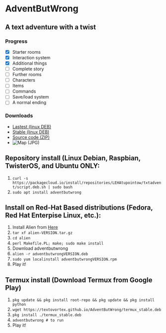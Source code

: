 # AdventButWrong
## A text adventure with a twist
### Progress
- [x] Starter rooms
- [x] Interaction system
- [x] Additional things
- [ ] Complete story
- [ ] Further rooms
- [ ] Characters
- [ ] Items
- [ ] Commands
- [ ] Save/load system
- [ ] A normal ending 
### Downloads
- [Lastest (linux DEB)](https://textovortex.github.io/AdventButWrong/lastest.deb)
- [Stable (linux DEB)](https://textovortex.github.io/AdventButWrong/stable.deb)
- [Source code (ZIP)](https://github.com/textovortex/AdventButWrong/archive/refs/heads/main.zip)
- ![Map (JPG)](https://textovortex.github.io/AdventButWrong/AdventButWrong_map.jpg)


## Repository install (Linux Debian, Raspbian, TwisterOS, and Ubuntu ONLY:
1. `curl -s https://packagecloud.io/install/repositories/LEHAtupointow/txtadvent/script.deb.sh | sudo bash`
2. `sudo apt install adventbutwrong`

## Install on Red-Hat Based distributions (Fedora, Red Hat Enterpise Linux, etc.):
1. Install Alien from [Here](http://ftp.de.debian.org/debian/pool/main/a/alien/)
2. `tar xf alien-VERSION.tar.gz`
3. `cd alien`
4. `perl Makefile.PL; make; sudo make install`
5. Download adventbutwrong
6. `alien -r adventbutwrongVERSION.deb`
7. `sudo yum localinstall adventbutwrongVERSION.rpm`
8. Play it!

## Termux install (Download Termux from Google Play)
1. `pkg update && pkg install root-repo && pkg update && pkg install python`
2. `wget https://textovortex.github.io/AdventButWrong/termux_stable.deb`
3. `pkg install ./termux_stable.deb`
4. `adventbutwrong # to run`
5. Play it!
